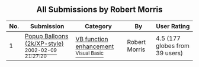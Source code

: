 ﻿<div align="center">

## All Submissions by Robert Morris

</div>

No.  | Submission | Category | By   | User Rating
---- | ---------- | -------- | ---- | -----------
1 | [Popup Balloons \(2k/XP\-style\)<br /><sup>2002-02-09 21:27:20</sup>](https://github.com/Planet-Source-Code/robert-morris-popup-balloons-2k-xp-style__1-31434) | [VB function enhancement<br /><sup>Visual Basic</sup>](../ByCategory/vb-function-enhancement__1-25.md) | Robert Morris | 4.5 (177 globes from 39 users)
